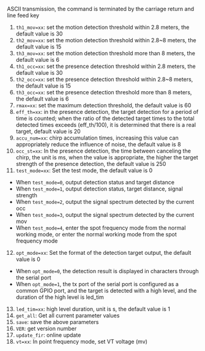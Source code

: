 ASCII transmission, the command is terminated by the carriage return and line feed key 

1. `th1_mov=xx`: set the motion detection threshold within 2.8 meters, the default value is 30 
2. `th2_mov=xx`: set the motion detection threshold within 2.8~8 meters, the default value is 15 
3. `th3_mov=xx`: set the motion detection threshold more than 8 meters, the default value is 6 
4. `th1_occ=xx`: set the presence detection threshold within 2.8 meters, the default value is 30 
5. `th2_occ=xx`: set the presence detection threshold within 2.8~8 meters, the default value is 15 
6. `th3_occ=xx`: set the presence detection threshold more than 8 meters, the default value is 6 
7. `rmax=xx`: set the maximum detection threshold, the default value is 60 
8. `eff_th=xx`: in the presence detection, the target detection for a period of time is counted; when the ratio of the detected target times to the total detected times exceeds (eff_th/100), it is determined that there is a real target, default value is 20 
9. `accu_num=xx`: chirp accumulation times, increasing this value can appropriately reduce the influence of noise, the default value is 8 
10. `occ_st=xx`: In the presence detection, the time between canceling the chirp, the unit is ms, when the value is appropriate, the higher the target strength of the presence detection, the default value is 250
11. `test_mode=xx`: Set the test mode, the default value is 0 
  - When `test_mode=0`, output detection status and target distance
  - When `test_mode=1`, output detection status, target distance, signal strength 
  - When `test_mode=2`, output the signal spectrum detected by the current occ 
  - When `test_mode=3`, output the signal spectrum detected by the current mov 
  - When `test_mode=4`, enter the spot frequency mode from the normal working mode, or enter the normal working mode from the spot frequency mode
12. `opt_mode=xx`: Set the format of the detection target output, the default value is 0 
  - When `opt_mode=0`, the detection result is displayed in characters through the serial port 
  - When `opt_mode=1`, the tx port of the serial port is configured as a common GPIO port, and the target is detected with a high level, and the duration of the high level is led_tim 
13. `led_tim=xx`: high level duration, unit is s, the default value is 1
14. `get_all`: Get all current parameter values 
15. `save`: save the above parameters 
16. `VER`: get version number 
17. `update_fir`: online update 
18. `vt=xx`: In point frequency mode, set VT voltage (mv)
